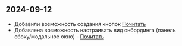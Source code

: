 ## 2024-09-12
* Добавили возможность создания кнопок [Почитать](https://github.com/comagic/comagic-app-onboarding?tab=readme-ov-file#button)
* Добавлена возможность настраивать вид онбординга (панель сбоку/модальное окно) - [Почитать](https://github.com/comagic/comagic-app-onboarding/tree/main?tab=readme-ov-file#type
)
